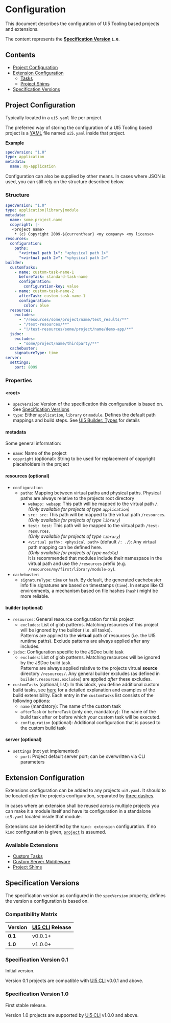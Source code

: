 # Configuration
This document describes the configuration of UI5 Tooling based projects and extensions.  

The content represents the **[Specification Version](#specification-versions) `1.0`**.

## Contents
- [Project Configuration](#project-configuration)
- [Extension Configuration](#extension-configuration)
    + [Tasks](#tasks)
    + [Project Shims](#project-shims)
- [Specification Versions](#specification-versions)

## Project Configuration
Typically located in a `ui5.yaml` file per project.

The preferred way of storing the configuration of a UI5 Tooling based project is a [YAML](https://yaml.org/) file named `ui5.yaml` inside that project.

**Example**
````yaml
specVersion: "1.0"
type: application
metadata:
  name: my-application
````

Configuration can also be supplied by other means. In cases where JSON is used, you can still rely on the structure described below.

### Structure

````yaml
specVersion: "1.0"
type: application|library|module
metadata:
  name: some.project.name
  copyright: |-
   <project name>
    * (c) Copyright 2009-${currentYear} <my company> <my license>
resources:
  configuration:
    paths:
      "<virtual path 1>": "<physical path 1>"
      "<virtual path 2>": "<physical path 2>"
builder:
  customTasks:
    - name: custom-task-name-1
      beforeTask: standard-task-name
      configuration:
        configuration-key: value
    - name: custom-task-name-2
      afterTask: custom-task-name-1
      configuration:
        color: blue
  resources:
    excludes:
      - "/resources/some/project/name/test_results/**"
      - "/test-resources/**"
      - "!/test-resources/some/project/name/demo-app/**"
  jsdoc:
    excludes:
      - "some/project/name/thirdparty/**"
  cachebuster:
    signatureType: time
server:
  settings:
    port: 8099
````

### Properties
#### \<root\>
- `specVersion`: Version of the specification this configuration is based on. See [Specification Versions](#specification-versions)
- `type`: Either `application`, `library` or `module`. Defines the default path mappings and build steps. See [UI5 Builder: Types](https://github.com/SAP/ui5-builder#types) for details

#### metadata
Some general information:
- `name`: Name of the project
- `copyright` (optional): String to be used for replacement of copyright placeholders in the project

#### resources (optional)
- `configuration`
    - `paths`: Mapping between virtual paths and physical paths. Physical paths are always relative to the projects root directory
        + `webapp: webapp`: This path will be mapped to the virtual path `/`.  
          *(Only available for projects of type `application`)*
        + `src: src`: This path will be mapped to the virtual path `/resources`.  
          *(Only available for projects of type `library`)*
        + `test: test`: This path will be mapped to the virtual path `/test-resources`.  
          *(Only available for projects of type `library`)*
        + `<virtual path>: <physical path>` (default `/: ./`): Any virtual path mapping can be defined here.  
          *(Only available for projects of type `module`)*  
          It is recommended that modules include their namespace in the virtual path and use the `/resources` prefix (e.g. `/resources/my/first/library/module-xy`).
- `cachebuster`:
    - `signatureType`: `time` or `hash`. By default, the generated cachebuster info file signatures are based on timestamps (`time`). In setups like CI environments, a mechanism based on file hashes (`hash`) might be more reliable.

#### builder (optional)
- `resources`: General resource configuration for this project
    - `excludes`: List of glob patterns. Matching resources of this project will be ignored by the builder (i.e. all tasks).  
    Patterns are applied to the **virtual** path of resources (i.e. the UI5 runtime paths). Exclude patterns are always applied after any includes.
- `jsdoc`: Configuration specific to the JSDoc build task
    - `excludes`: List of glob patterns. Matching resources will be ignored by the JSDoc build task.  
    Patterns are always applied relative to the projects virtual **source** directory `/resources/`.
    Any general builder excludes (as defined in `builder.resources.excludes`) are applied *after* these excludes.
- `customTasks` (optional, list): In this block, you define additional custom build tasks, see [here](./BuildExtensibility.md) for a detailed explanation and examples of the build extensibility. Each entry in the `customTasks` list consists of the following options:
    - `name` (mandatory): The name of the custom task
    - `afterTask` or `beforeTask` (only one, mandatory): The name of the build task after or before which your custom task will be executed.
    - `configuration` (optional): Additional configuration that is passed to the custom build task

#### server (optional)
- `settings` (not yet implemented)
    - `port`: Project default server port; can be overwritten via CLI parameters

## Extension Configuration
Extensions configuration can be added to any projects `ui5.yaml`. It should to be located *after* the projects configuration, separated by [three dashes](https://yaml.org/spec/1.2/spec.html#id2760395).

In cases where an extension shall be reused across multiple projects you can make it a module itself and have its configuration in a standalone `ui5.yaml` located inside that module.

Extensions can be identified by the `kind: extension` configuration. If no `kind` configuration is given, [`project`](#project-configuration) is assumed.

### Available Extensions
- [Custom Tasks](./extensibility/CustomTasks.md)
- [Custom Server Middleware](./extensibility/CustomServerMiddleware.md)
- [Project Shims](./extensibility/ProjectShims.md)

## Specification Versions
The specification version as configured in the `specVersion` property, defines the version a configuration is based on.

### Compatibility Matrix

Version | [UI5 CLI](https://github.com/SAP/ui5-cli) Release
--- | ---
**0.1** | v0.0.1+
**1.0** | v1.0.0+

### Specification Version 0.1
Initial version.

Version 0.1 projects are compatible with [UI5 CLI](https://github.com/SAP/ui5-cli) v0.0.1 and above.

### Specification Version 1.0
First stable release.

Version 1.0 projects are supported by [UI5 CLI](https://github.com/SAP/ui5-cli) v1.0.0 and above.
